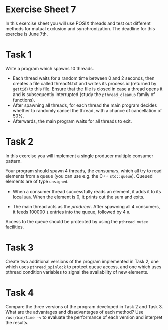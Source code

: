 # Exercise Sheet 7

In this exercise sheet you will use POSIX threads and test out different methods for mutual exclusion and synchronization.
The deadline for this exercise is June 7th.


# Task 1

Write a program which spawns 10 threads. 

* Each thread waits for a random time between 0 and 2 seconds, then creates a file called threadN.txt and writes its process id (returned by `gettid`) to this file. Ensure that the file is closed in case a thread opens it and is subsequently interrupted (study the `pthread_cleanup` family of functions).
* After spawning all threads, for each thread the main program decides whether to randomly cancel the thread, with a chance of cancellation of 50%.
* Afterwards, the main program waits for all threads to exit.

# Task 2

In this exercise you will implement a single producer multiple consumer pattern. 

Your program should spawn 4 threads, the *consumers*, which all try to read elements from a queue (you can use e.g. the C++ `std::queue`). Queued elements are of type `unsigned`.

* When a consumer thread successfully reads an element, it adds it to its local `sum`. When the element is 0, it prints out the sum and exits.

* The main thread acts as the *producer*. After spawning all 4 consumers, it feeds 100000 `1` entries into the queue, followed by 4 `0`.

Access to the queue should be protected by using the `pthread_mutex` facilities. 

# Task 3

Create two additional versions of the program implemented in Task 2, one which uses `pthread_spinlock` to protect queue access, and one which uses pthread condition variables to signal the availability of new elements.

# Task 4

Compare the three versions of the program developed in Task 2 and Task 3. What are the advantages and disadvantages of each method?
Use `/usr/bin/time -v` to evaluate the performance of each version and interpret the results.
